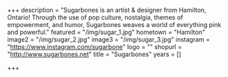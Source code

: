 +++
description = "Sugarbones is an artist & designer from Hamilton, Ontario! Through the use of pop culture, nostalgia, themes of empowerment, and humor, Sugarbones weaves a world of everything pink and powerful."
featured = "/img/sugar_1.jpg"
hometown = "Hamilton"
image2 = "/img/sugar_2.jpg"
image3 = "/img/sugar_3.jpg"
instagram = "https://www.instagram.com/sugarbone"
logo = ""
shopurl = "http://www.sugarbones.net"
title = "Sugarbones"
years = []

+++
